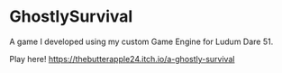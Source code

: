 # GhostlySurvival
A game I developed using my custom Game Engine for Ludum Dare 51.

Play here!
https://thebutterapple24.itch.io/a-ghostly-survival
